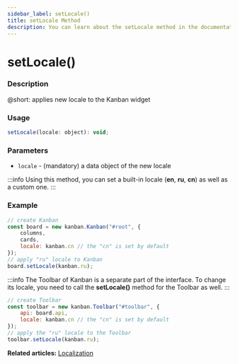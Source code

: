 ```yaml
---
sidebar_label: setLocale()
title: setLocale Method
description: You can learn about the setLocale method in the documentation of the DHTMLX JavaScript Kanban library. Browse developer guides and API reference, try out code examples and live demos, and download a free 30-day evaluation version of DHTMLX Kanban.
---
```


# setLocale()

### Description

@short: applies new locale to the Kanban widget

### Usage

~~~jsx {}
setLocale(locale: object): void;
~~~

### Parameters

- `locale` - (mandatory) a data object of the new locale 

:::info
Using this method, you can set a built-in locale (**en**, **ru**, **cn**) as well as a custom one.
:::

### Example

~~~jsx {8}
// create Kanban
const board = new kanban.Kanban("#root", {
	columns,
	cards,
	locale: kanban.cn // the "cn" is set by default
});
// apply "ru" locale to Kanban
board.setLocale(kanban.ru);
~~~

:::info
The Toolbar of Kanban is a separate part of the interface. To change its locale, you need to call the **setLocale()** method for the Toolbar as well.
:::

~~~jsx {7}
// create Toolbar
const toolbar = new kanban.Toolbar("#toolbar", {
	api: board.api,
	locale: kanban.cn // the "cn" is set by default
});
// apply the "ru" locale to the Toolbar
toolbar.setLocale(kanban.ru);
~~~

**Related articles:** [Localization](guides/localization.md)
